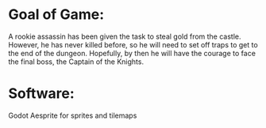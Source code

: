 # Goal of Game:
A rookie assassin has been given the task to steal gold from the castle. However, he has never killed before, so he will need to set off traps to get to the end of the dungeon. Hopefully, by then he will have the courage to face the final boss, the Captain of the Knights.

# Software:
Godot
Aesprite for sprites and tilemaps

